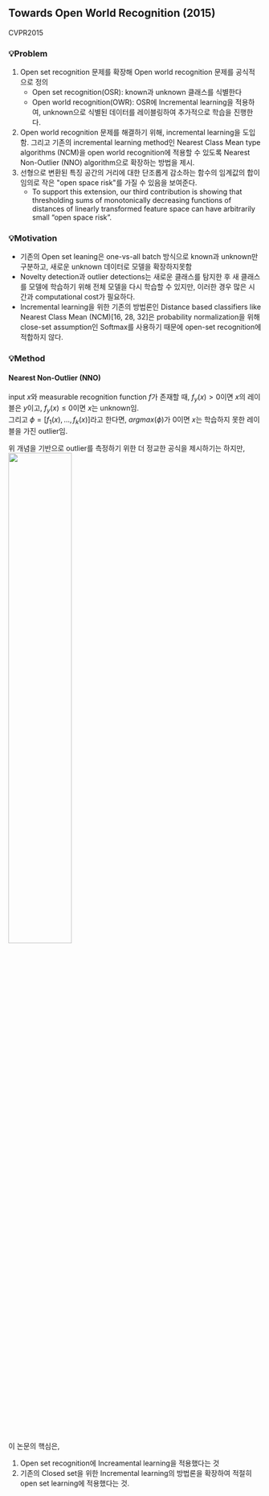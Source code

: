 ## Towards Open World Recognition (2015)
CVPR2015

### 💡Problem

1. Open set recognition 문제를 확장해 Open world recognition 문제를 공식적으로 정의
    - Open set recognition(OSR): known과 unknown 클래스를 식별한다
    - Open world recognition(OWR): OSR에 Incremental learning을 적용하여,
      unknown으로 식별된 데이터를 레이블링하여 추가적으로 학습을 진행한다.
2. Open world recognition 문제를 해결하기 위해, incremental learning을 도입함.
   그리고 기존의 incremental learning method인 Nearest Class Mean type algorithms (NCM)을
   open world recognition에 적용할 수 있도록 Nearest Non-Outlier (NNO) algorithm으로 확장하는 방법을 제시.
3. 선형으로 변환된 특징 공간의 거리에 대한 단조롭게 감소하는 함수의 임계값의 합이 임의로 작은 "open space risk"를 가질 수 있음을 보여준다.
   - To support this extension, our third contribution is showing that
     thresholding sums of monotonically decreasing functions of
     distances of linearly transformed feature space can have arbitrarily small “open space risk”. 

### 💡Motivation  
- 기존의 Open set leaning은 one-vs-all batch 방식으로 known과 unknown만 구분하고, 새로운 unknown 데이터로 모델을 확장하지못함
- Novelty detection과 outlier detections는 새로운 클래스를 탐지한 후
  새 클래스를 모델에 학습하기 위해 전체 모델을 다시 학습할 수 있지만,
  이러한 경우 많은 시간과 computational cost가 필요하다.
- Incremental learning을 위한 기존의 방법론인 Distance based classifiers like Nearest Class Mean (NCM)[16, 28, 32]은
  probability normalization을 위해 close-set assumption인 Softmax를 사용하기 때문에 open-set recognition에 적합하지 않다.
  
### 💡Method
#### Nearest Non-Outlier (NNO)
input $x$와 measurable recognition function $f$가 존재할 때, 
$f_{y}(x) \gt 0$이면 $x$의 레이블은 $y$이고, $f_{y}(x) \leq 0$이면 $x$는 unknown임.  
그리고 $\phi=[f_{1}(x), ..., f_{k}(x)]$라고 한다면,
$argmax(\phi)$가 0이면 $x$는 학습하지 못한 레이블을 가진 outlier임.

위 개념을 기반으로 outlier를 측정하기 위한 더 정교한 공식을 제시하기는 하지만,
<img src="https://github.com/zzeuui/papers/assets/38878047/3e17b0b1-b56f-4f1a-8a59-8b148e4d1072"
width=50% />

이 논문의 핵심은,  
1. Open set recognition에 Increamental learning을 적용했다는 것
2. 기존의 Closed set을 위한 Incremental learning의 방법론을 확장하여 적절히 open set learning에 적용했다는 것.
